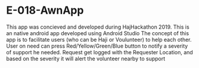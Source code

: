 # E-018-AwnApp
This app was concieved and developed during HajHackathon 2019.
This is an native android app developed using Android Studio
The concept of this app is to facilitate users (who can be Haji or Voulunteer) to help each other.
User on need can press Red/Yellow/Green/Blue button to notify a severity of support he needed.
Request get logged with the Requester Location, and based on the severity it will alert the volunteer nearby to support
